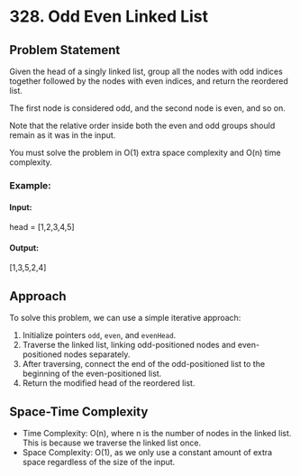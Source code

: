 # 328. Odd Even Linked List

## Problem Statement
Given the head of a singly linked list, group all the nodes with odd indices together followed by the nodes with even indices, and return the reordered list.

The first node is considered odd, and the second node is even, and so on.

Note that the relative order inside both the even and odd groups should remain as it was in the input.

You must solve the problem in O(1) extra space complexity and O(n) time complexity.

### Example:

#### Input:
head = [1,2,3,4,5]

#### Output:
[1,3,5,2,4]

## Approach
To solve this problem, we can use a simple iterative approach:
1. Initialize pointers `odd`, `even`, and `evenHead`.
2. Traverse the linked list, linking odd-positioned nodes and even-positioned nodes separately.
3. After traversing, connect the end of the odd-positioned list to the beginning of the even-positioned list.
4. Return the modified head of the reordered list.

## Space-Time Complexity
- Time Complexity: O(n), where n is the number of nodes in the linked list. This is because we traverse the linked list once.
- Space Complexity: O(1), as we only use a constant amount of extra space regardless of the size of the input.


